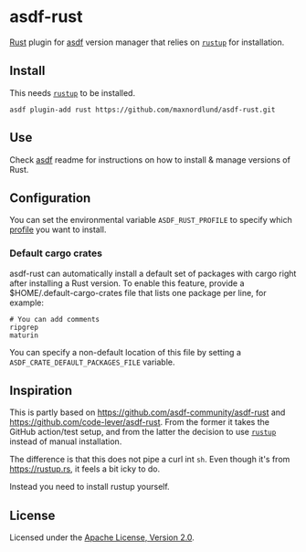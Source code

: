# asdf-rust

[Rust](https://www.rust-lang.org) plugin for [asdf][] version manager that
relies on [`rustup`][] for installation.

## Install

This needs [`rustup`][] to be installed.

```
asdf plugin-add rust https://github.com/maxnordlund/asdf-rust.git
```

## Use

Check [asdf](https://github.com/asdf-vm/asdf) readme for instructions on how to
install & manage versions of Rust.

## Configuration

You can set the environmental variable `ASDF_RUST_PROFILE` to specify which
[profile](https://rust-lang.github.io/rustup/concepts/profiles.html) you want
to install.

### Default cargo crates

asdf-rust can automatically install a default set of packages with cargo right
after installing a Rust version. To enable this feature, provide a
$HOME/.default-cargo-crates file that lists one package per line, for example:

```
# You can add comments
ripgrep
maturin
```

You can specify a non-default location of this file by setting a
`ASDF_CRATE_DEFAULT_PACKAGES_FILE` variable.

## Inspiration

This is partly based on https://github.com/asdf-community/asdf-rust and
https://github.com/code-lever/asdf-rust. From the former it takes the GitHub
action/test setup, and from the latter the decision to use [`rustup`][] instead
of manual installation.

The difference is that this does not pipe a curl int `sh`. Even though it's
from https://rustup.rs, it feels a bit icky to do.

Instead you need to install rustup yourself.

## License

Licensed under the
[Apache License, Version 2.0](https://www.apache.org/licenses/LICENSE-2.0).

[asdf]: https://github.com/asdf-vm/asdf
[`rustup`]: https://github.com/rust-lang/rustup
